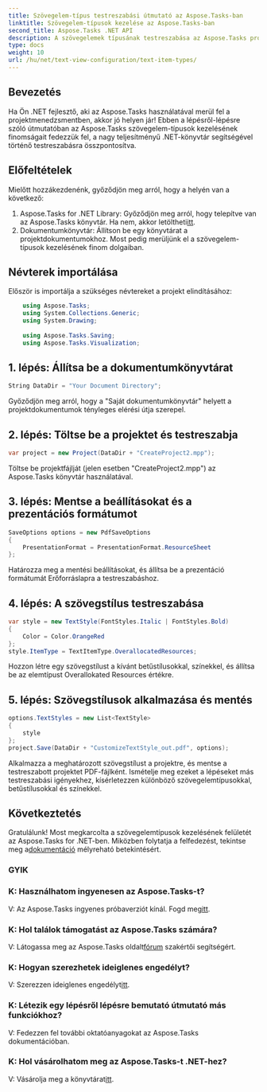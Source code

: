 ```yaml
---
title: Szövegelem-típus testreszabási útmutató az Aspose.Tasks-ban
linktitle: Szövegelem-típusok kezelése az Aspose.Tasks-ban
second_title: Aspose.Tasks .NET API
description: A szövegelemek típusának testreszabása az Aspose.Tasks programban .NET-hez ezzel a lépésenkénti útmutatóval. Emelje fel a projektmenedzsment játékot könnyedén.
type: docs
weight: 10
url: /hu/net/text-view-configuration/text-item-types/
---
```

## Bevezetés
Ha Ön .NET fejlesztő, aki az Aspose.Tasks használatával merül fel a projektmenedzsmentben, akkor jó helyen jár! Ebben a lépésről-lépésre szóló útmutatóban az Aspose.Tasks szövegelem-típusok kezelésének finomságait fedezzük fel, a nagy teljesítményű .NET-könyvtár segítségével történő testreszabásra összpontosítva.
## Előfeltételek
Mielőtt hozzákezdenénk, győződjön meg arról, hogy a helyén van a következő:
1. Aspose.Tasks for .NET Library: Győződjön meg arról, hogy telepítve van az Aspose.Tasks könyvtár. Ha nem, akkor letöltheti[itt](https://releases.aspose.com/tasks/net/).
2. Dokumentumkönyvtár: Állítson be egy könyvtárat a projektdokumentumokhoz.
Most pedig merüljünk el a szövegelem-típusok kezelésének finom dolgaiban.
## Névterek importálása
Először is importálja a szükséges névtereket a projekt elindításához:
```csharp
    using Aspose.Tasks;
    using System.Collections.Generic;
    using System.Drawing;
    
    using Aspose.Tasks.Saving;
    using Aspose.Tasks.Visualization;
```
## 1. lépés: Állítsa be a dokumentumkönyvtárat
```csharp
String DataDir = "Your Document Directory";
```
Győződjön meg arról, hogy a "Saját dokumentumkönyvtár" helyett a projektdokumentumok tényleges elérési útja szerepel.
## 2. lépés: Töltse be a projektet és testreszabja
```csharp
var project = new Project(DataDir + "CreateProject2.mpp");
```
Töltse be projektfájlját (jelen esetben "CreateProject2.mpp") az Aspose.Tasks könyvtár használatával.
## 3. lépés: Mentse a beállításokat és a prezentációs formátumot
```csharp
SaveOptions options = new PdfSaveOptions
{
    PresentationFormat = PresentationFormat.ResourceSheet
};
```
Határozza meg a mentési beállításokat, és állítsa be a prezentáció formátumát Erőforráslapra a testreszabáshoz.
## 4. lépés: A szövegstílus testreszabása
```csharp
var style = new TextStyle(FontStyles.Italic | FontStyles.Bold)
{
    Color = Color.OrangeRed
};
style.ItemType = TextItemType.OverallocatedResources;
```
Hozzon létre egy szövegstílust a kívánt betűstílusokkal, színekkel, és állítsa be az elemtípust Overallokated Resources értékre.
## 5. lépés: Szövegstílusok alkalmazása és mentés
```csharp
options.TextStyles = new List<TextStyle>
{
    style
};
project.Save(DataDir + "CustomizeTextStyle_out.pdf", options);
```
Alkalmazza a meghatározott szövegstílust a projektre, és mentse a testreszabott projektet PDF-fájlként.
Ismételje meg ezeket a lépéseket más testreszabási igényekhez, kísérletezzen különböző szövegelemtípusokkal, betűstílusokkal és színekkel.
## Következtetés
 Gratulálunk! Most megkarcolta a szövegelemtípusok kezelésének felületét az Aspose.Tasks for .NET-ben. Miközben folytatja a felfedezést, tekintse meg a[dokumentáció](https://reference.aspose.com/tasks/net/) mélyreható betekintésért.
### GYIK
### K: Használhatom ingyenesen az Aspose.Tasks-t?
 V: Az Aspose.Tasks ingyenes próbaverziót kínál. Fogd meg[itt](https://releases.aspose.com/).
### K: Hol találok támogatást az Aspose.Tasks számára?
 V: Látogassa meg az Aspose.Tasks oldalt[fórum](https://forum.aspose.com/c/tasks/15) szakértői segítségért.
### K: Hogyan szerezhetek ideiglenes engedélyt?
 V: Szerezzen ideiglenes engedélyt[itt](https://purchase.aspose.com/temporary-license/).
### K: Létezik egy lépésről lépésre bemutató útmutató más funkciókhoz?
V: Fedezzen fel további oktatóanyagokat az Aspose.Tasks dokumentációban.
### K: Hol vásárolhatom meg az Aspose.Tasks-t .NET-hez?
 V: Vásárolja meg a könyvtárat[itt](https://purchase.aspose.com/buy).